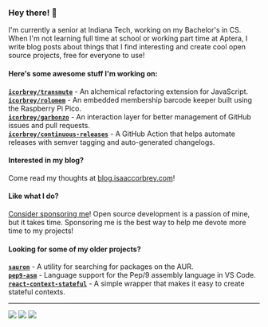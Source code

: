 ### Hey there! 👋

I'm currently a senior at Indiana Tech, working on my Bachelor's in CS. When I'm not
learning full time at school or working part time at Aptera, I write blog posts about
things that I find interesting and create cool open source projects, free for everyone
to use!

#### Here's some awesome stuff I'm working on:

**[`icorbrey/transmute`][repo-transmute]** - An alchemical refactoring extension for JavaScript.  
**[`icorbrey/rolomem`][repo-rolomem]** - An embedded membership barcode keeper built using the Raspberry Pi Pico.  
**[`icorbrey/garbonzo`][repo-garbonzo]** - An interaction layer for better management of GitHub issues and pull requests.  
**[`icorbrey/continuous-releases`][repo-continuous-releases]** - A GitHub Action that helps automate releases with semver tagging and auto-generated changelogs.
  
#### Interested in my blog?

Come read my thoughts at [blog.isaaccorbrey.com][social-medium]!

#### Like what I do?

[Consider sponsoring me][sponsor-profile]! Open source development is a passion of mine, but it takes
time. Sponsoring me is the best way to help me devote more time to my projects!
  
#### Looking for some of my older projects?

**[`sauron`][repo-sauron]** - A utility for searching for packages on the AUR.  
**[`pep9-asm`][repo-pep9-asm]** - Language support for the Pep/9 assembly language in VS Code.  
**[`react-context-stateful`][repo-react-context-stateful]** - A simple wrapper that makes it easy to create stateful
  contexts.
  
---

[![][badge-linkedin]][social-linkedin]
[![][badge-medium]][social-medium]
[![][badge-twitter]][social-twitter]

[sponsor-profile]: https://github.com/sponsors/icorbrey "Sponsor Isaac Corbrey on GitHub"

[social-medium]: https://blog.isaaccorbrey.com "Follow Isaac Corbrey on Medium"
[social-twitter]: https://twitter.com/icorbrey "Follow Isaac Corbrey on Twitter"
[social-linkedin]: https://linkedin.com/in/icorbrey "Connect with Isaac Corbrey on LinkedIn"

[repo-sauron]: https://github.com/icorbrey/sauron "Check out icorbrey/sauron on GitHub"
[repo-rolomem]: https://github.com/icorbrey/rolomem "Check out icorbrey/rolomem on GitHub"
[repo-garbonzo]: https://github.com/icorbrey/garbonzo "Check out icorbrey/garbonzo on GitHub"
[repo-pep9-asm]: https://github.com/icorbrey/pep9-asm "Check out icorbrey/pep9-asm on GitHub"
[repo-transmute]: https://github.com/icorbrey/transmute "Check out icorbrey/transmute on GitHub"
[repo-continuous-releases]: https://github.com/icorbrey/continuous-releases "Check out icorbrey/continuous-releases on GitHub"
[repo-react-context-stateful]: https://github.com/icorbrey/react-context-stateful "Check out icorbrey/react-context-stateful on GitHub"

[badge-medium]: https://img.shields.io/static/v1?style=for-the-badge&logo=medium&label=medium&logoColor=white&labelColor=000000&message=@icorbrey&color=333333
[badge-twitter]: https://img.shields.io/static/v1?style=for-the-badge&logo=twitter&label=twitter&logoColor=white&labelColor=1DA1F2&message=@icorbrey&color=333333
[badge-linkedin]: https://img.shields.io/static/v1?style=for-the-badge&logo=linkedin&label=linkedin&logoColor=white&labelColor=0A66C2&message=/in/icorbrey&color=333333
